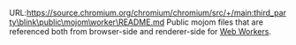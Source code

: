 URL:https://source.chromium.org/chromium/chromium/src/+/main:third_party\blink\public\mojom\worker\README.md
Public mojom files that are referenced both from browser-side and renderer-side for [Web Workers](https://html.spec.whatwg.org/multipage/workers.html#workers).
